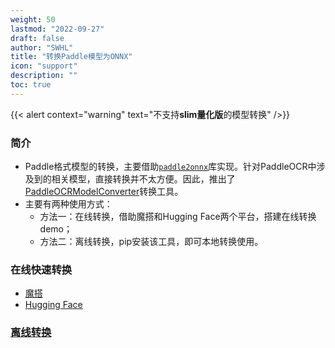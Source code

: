 ```yaml
---
weight: 50
lastmod: "2022-09-27"
draft: false
author: "SWHL"
title: "转换Paddle模型为ONNX"
icon: "support"
description: ""
toc: true
---
```


{{< alert context="warning" text="不支持<strong>slim量化版</strong>的模型转换" />}}

### 简介
- Paddle格式模型的转换，主要借助[`paddle2onnx`](https://github.com/PaddlePaddle/Paddle2ONNX)库实现。针对PaddleOCR中涉及到的相关模型，直接转换并不太方便。因此，推出了[PaddleOCRModelConverter](https://github.com/RapidAI/PaddleOCRModelConverter)转换工具。
- 主要有两种使用方式：
    - 方法一：在线转换，借助魔搭和Hugging Face两个平台，搭建在线转换demo；
    - 方法二：离线转换，pip安装该工具，即可本地转换使用。


### 在线快速转换
- [魔搭](https://www.modelscope.cn/studios/liekkas/PaddleOCRModelConverter/summary)
- [Hugging Face](https://huggingface.co/spaces/SWHL/PaddleOCRModelConverter)

### [离线转换](https://github.com/RapidAI/PaddleOCRModelConverter)

